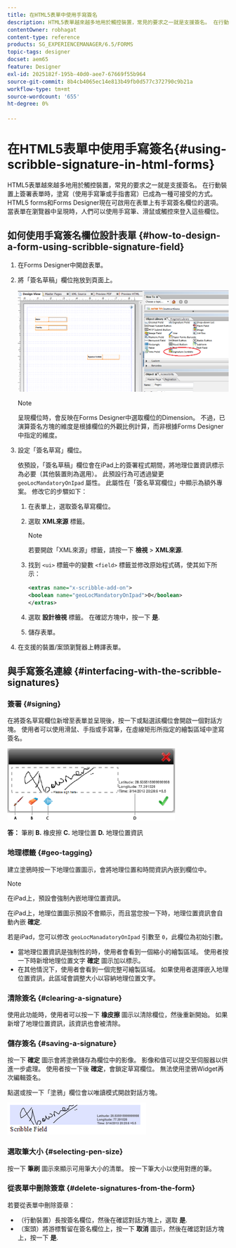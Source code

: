 ```yaml
---
title: 在HTML5表單中使用手寫簽名
description: HTML5表單越來越多地用於觸控裝置，常見的要求之一就是支援簽名。 在行動裝置上簽署檔案已成為在行動裝置上簽署表單的普遍方式。
contentOwner: robhagat
content-type: reference
products: SG_EXPERIENCEMANAGER/6.5/FORMS
topic-tags: designer
docset: aem65
feature: Designer
exl-id: 2025182f-195b-40d0-aee7-67669f55b964
source-git-commit: 8b4cb4065ec14e813b49fb0d577c372790c9b21a
workflow-type: tm+mt
source-wordcount: '655'
ht-degree: 0%

---
```


# 在HTML5表單中使用手寫簽名{#using-scribble-signature-in-html-forms}

HTML5表單越來越多地用於觸控裝置，常見的要求之一就是支援簽名。 在行動裝置上簽署表單時，塗寫（使用手寫筆或手指書寫）已成為一種可接受的方式。 HTML5 forms和Forms Designer現在可啟用在表單上有手寫簽名欄位的選項。 當表單在瀏覽器中呈現時，人們可以使用手寫筆、滑鼠或觸控來登入這些欄位。

## 如何使用手寫簽名欄位設計表單 {#how-to-design-a-form-using-scribble-signature-field}

1. 在Forms Designer中開啟表單。
1. 將「簽名草稿」欄位拖放到頁面上。

   ![designer_scribble](assets/designer_scribble.png)

   >[!NOTE]
   >
   >呈現欄位時，會反映在Forms Designer中選取欄位的Dimension。 不過，已演算簽名方塊的維度是根據欄位的外觀比例計算，而非根據Forms Designer中指定的維度。

1. 設定「簽名草寫」欄位。

   依預設，「簽名草稿」欄位會在iPad上的簽署程式期間，將地理位置資訊標示為必要（其他裝置則為選用）。 此預設行為可透過變更 `geoLocMandatoryOnIpad` 屬性。 此屬性在「簽名草寫欄位」中顯示為額外專案。 修改它的步驟如下：

   1. 在表單上，選取簽名草寫欄位。
   1. 選取 **XML來源** 標籤。

      >[!NOTE]
      >
      >若要開啟「XML來源」標籤，請按一下 **檢視** > **XML來源**.

   1. 找到 `<ui>` 標籤中的變數 `<field>` 標籤並修改原始程式碼，使其如下所示：

      ```xml
      <extras name="x-scribble-add-on">
      <boolean name="geoLocMandatoryOnIpad">0</boolean>
      </extras>
      ```

   1. 選取 **設計檢視** 標籤。 在確認方塊中，按一下 **是**.
   1. 儲存表單。

1. 在支援的裝置/案頭瀏覽器上轉譯表單。

## 與手寫簽名連線 {#interfacing-with-the-scribble-signatures}

### 簽署 {#signing}

在將簽名草寫欄位新增至表單並呈現後，按一下或點選該欄位會開啟一個對話方塊。 使用者可以使用滑鼠、手指或手寫筆，在虛線矩形所指定的繪製區域中塗寫簽名。

![地理位置](assets/geolocation.png)

**答：** 筆刷 **B.** 橡皮擦 **C.** 地理位置 **D.** 地理位置資訊

### 地理標籤 {#geo-tagging}

建立塗鴉時按一下地理位置圖示，會將地理位置和時間資訊內嵌到欄位中。

>[!NOTE]
>
在iPad上，預設會強制內嵌地理位置資訊。

在iPad上，地理位置圖示預設不會顯示，而且當您按一下時，地理位置資訊會自動內嵌 **確定**.

若是iPad，您可以修改 `geoLocManadatoryOnIpad` 引數至 `0`，此欄位為初始引數。

* 當地理位置資訊是強制性的時，使用者會看到一個縮小的繪製區域。 使用者按一下時新增地理位置文字 **確定** 圖示加以標示。
* 在其他情況下，使用者會看到一個完整可繪製區域。 如果使用者選擇嵌入地理位置資訊，此區域會調整大小以容納地理位置文字。

### 清除簽名 {#clearing-a-signature}

使用此功能時，使用者可以按一下 **橡皮擦** 圖示以清除欄位，然後重新開始。 如果新增了地理位置資訊，該資訊也會被清除。

### 儲存簽名 {#saving-a-signature}

按一下 **確定** 圖示會將塗鴉儲存為欄位中的影像。 影像和值可以提交至伺服器以供進一步處理。 使用者按一下後 **確定**，會鎖定草寫欄位。 無法使用塗鴉Widget再次編輯簽名。

點選或按一下「塗鴉」欄位會以唯讀模式開啟對話方塊。

![3](assets/3.png)

### 選取筆大小 {#selecting-pen-size}

按一下 **筆刷** 圖示來顯示可用筆大小的清單。 按一下筆大小以使用對應的筆。

### 從表單中刪除簽章 {#delete-signatures-from-the-form}

若要從表單中刪除簽章：

* （行動裝置）長按簽名欄位，然後在確認對話方塊上，選取 **是**.
* （案頭）將游標暫留在簽名欄位上，按一下 **取消** 圖示，然後在確認對話方塊上，按一下 **是**.
